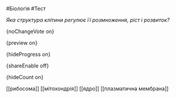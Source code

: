 #Біологія #Тест

*Яка структура клітини регулює її розмноження, ріст і розвиток?*

{noChangeVote on}

{preview on}

{hideProgress on}

{shareEnable off}

{hideCount on}

[[рибосома]]
[[мітохондрія]]
[[ядро]]
[[плазматична мембрана]]
